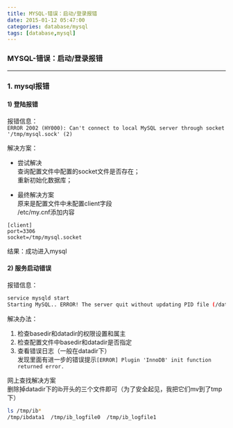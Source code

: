 ```yaml
---
title: MYSQL-错误：启动/登录报错
date: 2015-01-12 05:47:00
categories: database/mysql
tags: [database,mysql]
---
```

### MYSQL-错误：启动/登录报错

---

### 1. mysql报错
#### 1) 登陆报错
报错信息：  
`ERROR 2002 (HY000): Can't connect to local MySQL server through socket '/tmp/mysql.sock' (2)`

解决方案：
- 尝试解决  
查询配置文件中配置的socket文件是否存在；  
重新初始化数据库；

- 最终解决方案  
原来是配置文件中未配置client字段  
/etc/my.cnf添加内容
```
[client]
port=3306
socket=/tmp/mysql.socket
```
结果：成功进入mysql

#### 2) 服务启动错误
报错信息：
``` bash
service mysqld start
Starting MySQL.. ERROR! The server quit without updating PID file (/data/mysql/server.tongchiang.com.pid).
```

解决办法：
1. 检查basedir和datadir的权限设置和属主
2. 检查配置文件中basedir和datadir是否指定
3. 查看错误日志（一般在datadir下）  
发现里面有进一步的错误提示`[ERROR] Plugin 'InnoDB' init function returned error.`

网上查找解决方案  
删除掉datadir下的ib开头的三个文件即可（为了安全起见，我把它们mv到了tmp下）
``` bash
ls /tmp/ib*
/tmp/ibdata1  /tmp/ib_logfile0  /tmp/ib_logfile1```
